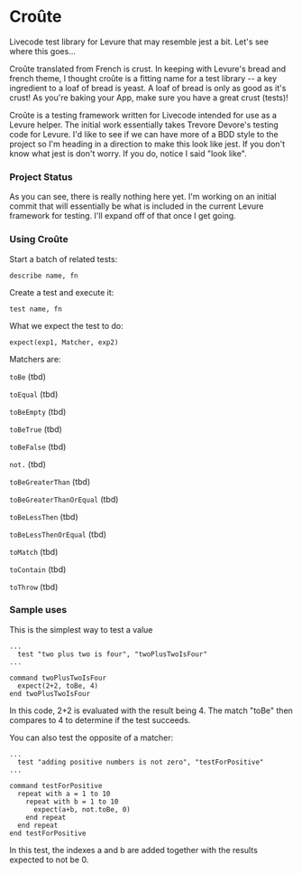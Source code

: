 # Croûte
Livecode test library for Levure that may resemble jest a bit. Let's see where this goes...

Croûte translated from French is crust. In keeping with Levure's bread and french theme, I thought croûte is a fitting name for a test library -- a key ingredient to a loaf of bread is yeast. A loaf of bread is only as good as it's crust! As you're baking your App, make sure you have a great crust (tests)!

Croûte is a testing framework written for Livecode intended for use as a Levure helper. The initial work essentially takes Trevore Devore's testing code for Levure. I'd like to see if we can have more of a BDD style to the project so I'm heading in a direction to make this look like jest. If you don't know what jest is don't worry. If you do, notice I said "look like".

### Project Status
As you can see, there is really nothing here yet. I'm working on an initial commit that will essentially be what is included in the current Levure framework for testing. I'll expand off of that once I get going.

### Using Croûte

Start a batch of related tests:

`describe name, fn`  

Create a test and execute it:

`test name, fn`

What we expect the test to do:

`expect(exp1, Matcher, exp2)`

Matchers are:

  `toBe` (tbd)
  
  `toEqual` (tbd)
  
  `toBeEmpty` (tbd)
  
  `toBeTrue` (tbd)
  
  `toBeFalse` (tbd)
  
  `not.` (tbd)
  
  `toBeGreaterThan` (tbd)
  
  `toBeGreaterThanOrEqual` (tbd)
  
  `toBeLessThen` (tbd)
  
  `toBeLessThenOrEqual` (tbd)
  
  `toMatch` (tbd)
  
  `toContain` (tbd)
  
  `toThrow` (tbd)
  
### Sample uses
This is the simplest way to test a value
  
```
...
  test "two plus two is four", "twoPlusTwoIsFour"
...
  
command twoPlusTwoIsFour
  expect(2+2, toBe, 4)
end twoPlusTwoIsFour
```
  
In this code, 2+2 is evaluated with the result being 4. The match "toBe" then compares to 4 to determine if the test succeeds.

You can also test the opposite of a matcher:
  
```
...
  test "adding positive numbers is not zero", "testForPositive"
...
  
command testForPositive
  repeat with a = 1 to 10
    repeat with b = 1 to 10
      expect(a+b, not.toBe, 0)
    end repeat
  end repeat
end testForPositive
```

In this test, the indexes a and b are added together with the results expected to not be 0. 
